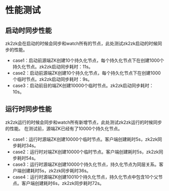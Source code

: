 # 性能测试
## 启动时同步性能
zk2zk会在启动的时候会同步和watch所有的节点，此处测试zk2zk启动的时候同步的性能。
- case1：启动前源端ZK创建10个持久化节点，每个持久化节点下在创建1000个持久化节点。zk2zk启动同步耗时：11s。
- case2：启动前源端ZK创建10个持久化节点，每个持久化节点下在创建1000个临时节点。zk2zk启动同步耗时：9s。
- case3：启动前目的端ZK创建10000个临时节点。zk2zk启动同步耗时：10s。

## 运行时同步性能
zk2zk运行的时候会同步和watch所有新增节点，此处测试zk2zk运行的时候同步的性能。
在测试前，源端ZK已经有了10000个持久化节点。

- case1：运行时源端ZK创建10000个临时节点。客户端创建耗时5s，zk2zk同步耗时34s。
- case2：运行时对端ZK创建10000个临时节点。客户端创建耗时5s，zk2zk同步耗时54s。
- case3：运行时源端ZK创建10000个持久化节点，持久化节点为同层关系。客户端创建耗时5s，zk2zk同步耗时36s。
- case4：运行时源端ZK创建10010个持久化节点，持久化节点中包含10个父节点。客户端创建耗时6s，zk2zk同步耗时72s。
